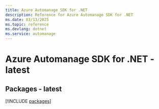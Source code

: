 ```yaml
---
title: Azure Automanage SDK for .NET
description: Reference for Azure Automanage SDK for .NET
ms.date: 03/13/2025
ms.topic: reference
ms.devlang: dotnet
ms.service: automanage
---
```

# Azure Automanage SDK for .NET - latest
## Packages - latest
[!INCLUDE [packages](automanage-index.md)]